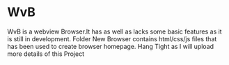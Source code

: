# WvB
WvB is a webview Browser.It has as well as lacks some basic features as it is still in development.
Folder New Browser contains html/css/js files that has been used to create browser homepage.
Hang Tight as I will upload more details of this Project
